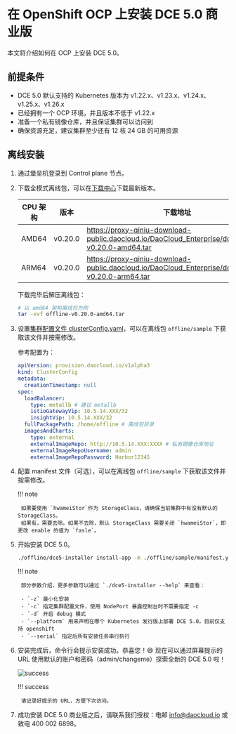 # 在 OpenShift OCP 上安装 DCE 5.0 商业版

本文将介绍如何在 OCP 上安装 DCE 5.0。

## 前提条件

- DCE 5.0 默认支持的 Kubernetes 版本为 v1.22.x、v1.23.x、v1.24.x、v1.25.x、v1.26.x
- 已经拥有一个 OCP 环境，并且版本不低于 v1.22.x
- 准备一个私有镜像仓库，并且保证集群可以访问到
- 确保资源充足，建议集群至少还有 12 核 24 GB 的可用资源

## 离线安装

1. 通过堡垒机登录到 Control plane 节点。

2. 下载全模式离线包，可以在[下载中心](../../download/index.md)下载最新版本。

    | CPU 架构 | 版本   | 下载地址 |
    | -------- | ------ | ----- |
    | AMD64    | v0.20.0 | <https://proxy-qiniu-download-public.daocloud.io/DaoCloud_Enterprise/dce5/offline-v0.20.0-amd64.tar> |
    | ARM64     | v0.20.0 | <https://proxy-qiniu-download-public.daocloud.io/DaoCloud_Enterprise/dce5/offline-v0.20.0-arm64.tar> |

    下载完毕后解压离线包：

    ```bash
    # 以 amd64 架构离线包为例
    tar -xvf offline-v0.20.0-amd64.tar
    ```

3. 设置[集群配置文件 clusterConfig.yaml](../commercial/cluster-config.md)，可以在离线包 `offline/sample` 下获取该文件并按需修改。

    参考配置为：

    ```yaml
    apiVersion: provision.daocloud.io/v1alpha3
    kind: ClusterConfig
    metadata:
      creationTimestamp: null
    spec:
      loadBalancer:
        type: metallb # 建议 metallb
        istioGatewayVip: 10.5.14.XXX/32
        insightVip: 10.5.14.XXX/32
      fullPackagePath: /home/offline # 离线包目录
      imagesAndCharts:
        type: external
        externalImageRepo: http://10.5.14.XXX:XXXX # 私有镜像仓库地址
        externalImageRepoUsername: admin
        externalImageRepoPassword: Harbor12345
    ```

4. 配置 manifest 文件（可选），可以在离线包 `offline/sample` 下获取该文件并按需修改。

    !!! note

        如果要使用 `hwameiStor`作为 StorageClass，请确保当前集群中有没有默认的 StorageClass。
        如果有，需要去除。如果不去除，默认 StorageClass 需要关闭 `hwameiStor`，即更改 enable 的值为 `fasle`。

5. 开始安装 DCE 5.0。

    ```bash
    ./offline/dce5-installer install-app -m ./offline/sample/manifest.yaml -c ./offline/sample/clusterConfig.yaml --platform openshift -z
    ```

    !!! note

        部分参数介绍，更多参数可以通过 `./dce5-installer --help` 来查看：

        - `-z` 最小化安装
        - `-c` 指定集群配置文件，使用 NodePort 暴露控制台时不需要指定 -c
        - `-d` 开启 debug 模式
        - `--platform` 用来声明在哪个 Kubernetes 发行版上部署 DCE 5.0，目前仅支持 openshift
        - `--serial` 指定后所有安装任务串行执行

6. 安装完成后，命令行会提示安装成功。恭喜您！:smile: 现在可以通过屏幕提示的 URL 使用默认的账户和密码（admin/changeme）探索全新的 DCE 5.0 啦！

    ![success](https://docs.daocloud.io/daocloud-docs-images/docs/install/images/success.png)

    !!! success

        请记录好提示的 URL，方便下次访问。

7. 成功安装 DCE 5.0 商业版之后，请联系我们授权：电邮 [info@daocloud.io](mailto:info@daocloud.io) 或致电 400 002 6898。
